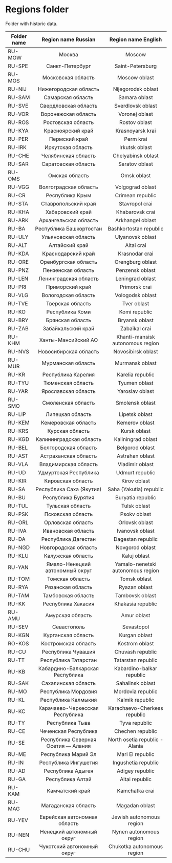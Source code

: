 
# Regions folder

Folder with historic data. 

Folder name| Region name Russian | Region name English|
-|:-:|:-:|
RU-MOW|Москва | Moscow
RU-SPE | Санкт-Петербург | Saint-Petersburg
RU-MOS | Московская область | Moscow oblast
RU-NIJ | Нижегородская область | Nijegorodsk oblast
RU-SAM | Самарская область | Samara oblast
RU-SVE | Свердловская область | Sverdlovsk oblast
RU-VOR | Воронежская область | Voronej oblast
RU-ROS | Ростовская область | Rostov oblast
RU-KYA | Красноярский край | Krasnoyarsk krai
RU-PER | Пермский край | Perm krai
RU-IRK | Иркутская область | Irkutsk oblast
RU-CHE | Челябинская область | Chelyabinsk oblast
RU-SAR | Саратовская область | Saratov oblast
RU-OMS | Омская область | Omsk oblast
RU-VGG | Волгоградская область | Volgograd oblast
RU-CR | Республика Крым | Crimean republic
RU-STA | Ставропольский край | Stavropol crai
RU-KHA | Хабаровский край | Khabarovsk crai
RU-ARK | Архангельская область | Arkhangel oblast
RU-BA | Республика Башкортостан | Bashkortostan republic
RU-ULY | Ульяновская область | Ulyanovsk oblast
RU-ALT | Алтайский край | Altai crai
RU-KDA | Краснодарский край | Krasnodar crai
RU-ORE | Оренбургская область | Orengburg oblast
RU-PNZ | Пензенская область | Penzensk oblast
RU-LEN | Ленинградская область | Leningrad oblast
RU-PRI | Приморский край | Primorsk crai
RU-VLG | Вологодская область | Vologodsk oblast
RU-TVE | Тверская область | Tver oblast
RU-KO | Республика Коми | Komi republic
RU-BRY | Брянская область | Bryansk oblast
RU-ZAB | Забайкальский край | Zabaikal crai
RU-KHM | Ханты-Мансийский АО | Khanti-mansisk autonomous region
RU-NVS | Новосибирская область | Novosibirsk oblast
RU-MUR | Мурманская область | Murmansk oblast
RU-KR | Республика Карелия | Karelia republic
RU-TYU | Тюменская область | Tyumen oblast
RU-YAR | Ярославская область | Yaroslav oblast
RU-SMO | Смоленская область | Smolensk oblast
RU-LIP | Липецкая область | Lipetsk oblast
RU-KEM | Кемеровская область | Kemerov oblast
RU-KRS | Курская область | Kursk oblast
RU-KGD | Калининградская область | Kaliningrad oblast
RU-BEL | Белгородская область | Belgorod oblast
RU-AST | Астраханская область | Astrahan oblast
RU-VLA | Владимирская область | Vladimir oblast
RU-UD | Удмуртская Республика | Udmurt republic
RU-KIR | Кировская область | Kirov oblast
RU-SA | Республика Саха (Якутия) | Saha (Yakutia) republic
RU-BU | Республика Бурятия | Buryatia republic
RU-TUL | Тульская область | Tulsk oblast
RU-PSK | Псковская область | Psokv oblast
RU-ORL | Орловская область | Orlovsk oblast
RU-IVA | Ивановская область | Ivanovsk oblast
RU-DA | Республика Дагестан | Dagestan republic
RU-NGD | Новгородская область | Novgorod oblast
RU-KLU | Калужская область | Kaluj oblast
RU-YAN | Ямало-Ненецкий автономный округ | Yamalo-nenetski autonomous region
RU-TOM | Томская область | Tomsk oblast
RU-RYA | Рязанская область | Ryazan oblast
RU-TAM | Тамбовская область | Tambovsk oblast
RU-KK | Республика Хакасия | Khakasia republic
RU-AMU | Амурская область | Amur oblast
RU-SEV | Севастополь | Sevastopol
RU-KGN | Курганская область | Kurgan oblast
RO-KOS | Костромская область | Kostrom oblast
RU-CU | Республика Чувашия | Chuvash republic
RU-TT | Республика Татарстан | Tatarstan republic
RU-KB | Кабардино-Балкарская Республика | Kabardino-balkar republic
RU-SAK | Сахалинская область | Sahalinsk oblast
RU-MO | Республика Мордовия | Mordovia republic
RU-KL | Республика Калмыкия | Kalmik republic
RU-KC | Карачаево-Черкесская Республика | Karachaevo-Cherkess republic
RU-TY | Республика Тыва | Tyva republic
RU-CE | Чеченская Республика | Chechen republic
RU-SE | Республика Северная Осетия — Алания | North osetia republic - Alania
RU-ME | Республика Марий Эл | Mari El republic 
RU-IN | Республика Ингушетия | Ingushetia republic
RU-AD | Республика Адыгея | Adigey republic
RU-GA | Республика Алтай | Altai republic
RU-KAM | Камчатский край | Kamchatka crai
RU-MAG | Магаданская область | Magadan oblast
RU-YEV | Еврейская автономная область | Jewish autonomous region
RU-NEN | Ненецкий автономный округ | Nynen autonomous region
RU-CHU | Чукотский автономный округ | Chukotka autonomous region


